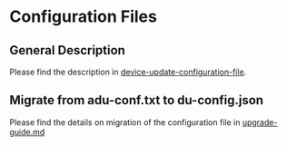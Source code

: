 # Configuration Files

## General Description

Please find the description in [device-update-configuration-file](https://docs.microsoft.com/en-us/azure/iot-hub-device-update/device-update-configuration-file).

## Migrate from adu-conf.txt to du-config.json

Please find the details on migration of the configuration file in [upgrade-guide.md](./upgrade-guide.md)

